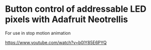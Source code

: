 # Button control of addressable LED pixels with Adafruit Neotrellis

For use in stop motion animation


https://www.youtube.com/watch?v=b0lY85E6PYQ
